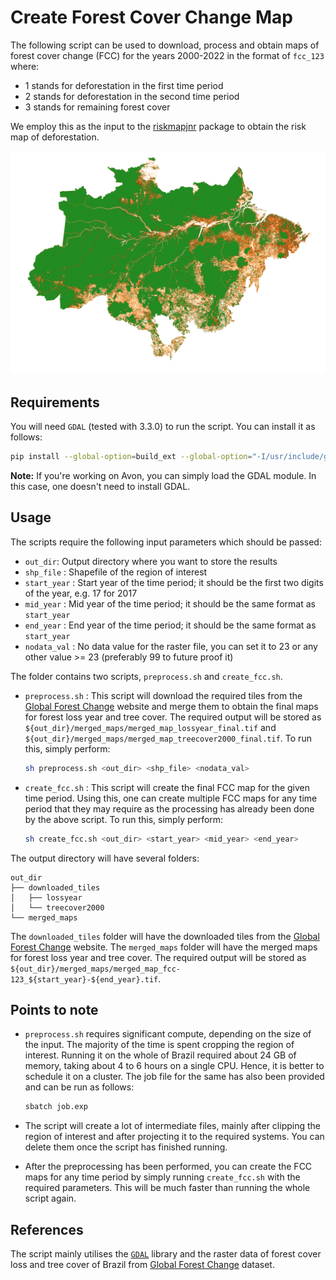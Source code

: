 # Create Forest Cover Change Map

The following script can be used to download, process and obtain maps of forest cover change (FCC) for the years 2000-2022 in the format of `fcc_123` where:
 - 1 stands for deforestation in the first time period
 - 2 stands for deforestation in the second time period
 - 3 stands for remaining forest cover

We employ this as the input to the [riskmapjnr](https://github.com/ghislainv/riskmapjnr) package to obtain the risk map of deforestation. 

![image info](./assets/fcc123.png)

## Requirements

You will need `GDAL` (tested with 3.3.0) to run the script. You can install it as follows:

```bash
pip install --global-option=build_ext --global-option="-I/usr/include/gdal" gdal==$(gdal-config --version)
```

**Note:** If you're working on Avon, you can simply load the GDAL module. In this case, one doesn't need to install GDAL.

## Usage

The scripts require the following input parameters which should be passed:
- `out_dir`: Output directory where you want to store the results
- `shp_file` : Shapefile of the region of interest
- `start_year` : Start year of the time period; it should be the first two digits of the year, e.g. 17 for 2017
- `mid_year` : Mid year of the time period; it should be the same format as `start_year`
- `end_year` : End year of the time period; it should be the same format as `start_year`
- `nodata_val` : No data value for the raster file, you can set it to 23 or any other value >= 23 (preferably 99 to future proof it)

The folder contains two scripts, `preprocess.sh` and `create_fcc.sh`. 

- `preprocess.sh` : This script will download the required tiles from the [Global Forest Change](https://storage.googleapis.com/earthenginepartners-hansen/GFC-2022-v1.10/download.html) website and merge them to obtain the final maps for forest loss year and tree cover. The required output will be stored as `${out_dir}/merged_maps/merged_map_lossyear_final.tif` and `${out_dir}/merged_maps/merged_map_treecover2000_final.tif`. To run this, simply perform:

  ```bash
  sh preprocess.sh <out_dir> <shp_file> <nodata_val>
  ```

- `create_fcc.sh` : This script will create the final FCC map for the given time period. Using this, one can create multiple FCC maps for any time period that they may require as the processing has already been done by the above script. To run this, simply perform:

  ```bash
  sh create_fcc.sh <out_dir> <start_year> <mid_year> <end_year>
  ```

The output directory will have several folders:

```
out_dir
├── downloaded_tiles
│   ├── lossyear
│   └── treecover2000
└── merged_maps
```

The `downloaded_tiles` folder will have the downloaded tiles from the [Global Forest Change](https://storage.googleapis.com/earthenginepartners-hansen/GFC-2022-v1.10/download.html) website. The `merged_maps` folder will have the merged maps for forest loss year and tree cover. The required output will be stored as 
`${out_dir}/merged_maps/merged_map_fcc-123_${start_year}-${end_year}.tif`.

## Points to note

- `preprocess.sh` requires significant compute, depending on the size of the input. The majority of the time is spent cropping the region of interest. Running it on the whole of Brazil required about 24 GB of memory, taking about 4 to 6 hours on a single CPU. Hence, it is better to schedule it on a cluster. The job file for the same has also been provided and can be run as follows:

  ```bash
  sbatch job.exp
  ```
- The script will create a lot of intermediate files, mainly after clipping the region of interest and after projecting it to the required systems. You can delete them once the script has finished running.
- After the preprocessing has been performed, you can create the FCC maps for any time period by simply running `create_fcc.sh` with the required parameters. This will be much faster than running the whole script again.

## References

The script mainly utilises the [`GDAL`](https://gdal.org/) library and the raster data of forest cover loss and tree cover of Brazil from [Global Forest Change](https://storage.googleapis.com/earthenginepartners-hansen/GFC-2022-v1.10/download.html) dataset.
